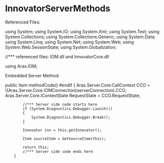 # InnovatorServerMethods
Referenced Files:

using System;
using System.IO;
using System.Xml;
using System.Text;
using System.Collections;
using System.Collections.Generic;
using System.Data;
using System.Linq;
using System.Net;
using System.Web;
using System.Web.SessionState;
using System.Globalization;


//*** referenced files: IOM.dll and InnovatorCore.dll

using Aras.IOM;

Embedded Server Method:

  public Item methodCode()
  #endif
        {
            Aras.Server.Core.CallContext CCO = ((Aras.Server.Core.IOMConnection)serverConnection).CCO;
            Aras.Server.Core.IContextState RequestState = CCO.RequestState;
           
           
            //*** Server side code starts here
            if (System.Diagnostics.Debugger.Launch())
            {
                System.Diagnostics.Debugger.Break();
            }

            Innovator inn = this.getInnovator();
           
            Item sourceItem = GetSourceItem(this);
           
            return this;
            //*** Server side code ends here
        }
        

